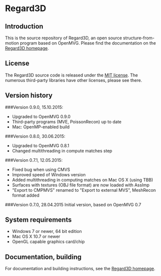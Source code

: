 
Regard3D
========


Introduction
------------

This is the source repository of Regard3D, an open source structure-from-motion program based on OpenMVG.
Please find the documentation on the [Regard3D homepage](http://www.regard3d.org).

License
-------

The Regard3D source code is released under the [MIT license](http://opensource.org/licenses/mit-license.php). The numerous third-party libraries have other licenses, please see there.


Version history
---------------

###Version 0.9.0, 15.10.2015:
- Upgraded to OpenMVG 0.9.0
- Third-party programs (MVE, PoissonRecon) up to date
- Mac: OpenMP-enabled build

###Version 0.8.0, 30.06.2015:
- Upgraded to OpenMVG 0.8.1
- Changed multithreading in compute matches step

###Version 0.7.1, 12.05.2015:
- Fixed bug when using CMVS
- Improved speed of Windows version
- Added multithreading in computing matches on Mac OS X (using TBB)
- Surfaces with textures (OBJ file format) are now loaded with AssImp
- "Export to CMPMVS" renamed to "Export to external MVS", MeshRecon format added

###Version 0.7.0, 28.04.2015
Initial version, based on OpenMVG 0.7


System requirements
-------------------

* Windows 7 or newer, 64 bit edition
* Mac OS X 10.7 or newer
* OpenGL capable graphics card/chip


Documentation, building
--------

For documentation and building instructions, see the [Regard3D homepage](http://www.regard3d.org).
